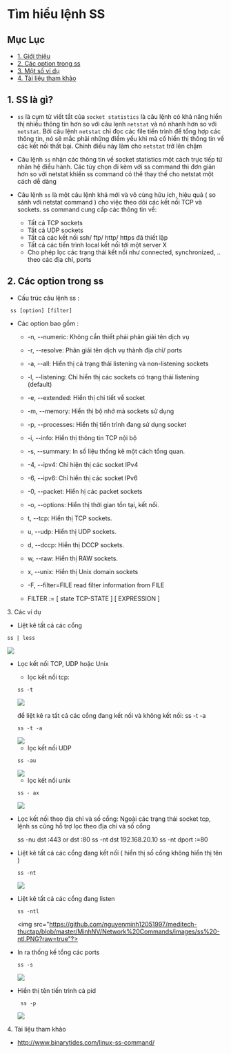 # Tìm hiểu lệnh SS
## Mục Lục 
- [1. Giới thiệu](#gioithieu)
- [2. Các option trong ss](#option)
- [3. Một số ví dụ](#vidu) 
- [4. Tài liệu tham khảo](#tailieu)

## 1. SS là gì?
<a name="gioithieu"></a>

- `ss` là cụm từ viết tắt của `socket statistics` là câu lệnh có khả năng hiển thị nhiều thông tin hơn so với câu lẹnh `netstat` và nó nhanh hơn so với `netstat`. Bởi câu lệnh `netstat` chỉ đọc các file tiến trình để tổng hợp các thông tin, nó sẽ mắc phải những điểm yếu khi mà cố hiển thị thông tin về các kết nối thất bại. Chính điều này làm cho `netstat` trở lên chậm

- Câu lệnh `ss` nhận các thông tin về socket statistics một cách trực tiếp từ nhân hệ điều hành. Các tùy chọn đi kèm với ss command thì đơn giản hơn so với netstat khiến ss command có thể thay thế cho netstat một cách dễ dàng

- Câu lệnh ``ss`` là một câu lệnh khá mới và vô cùng hữu ích, hiệu quả ( so sánh với netstat command ) cho việc theo dõi các kết nối TCP và sockets. ss command cung cấp các thông tin về:
	+ Tất cả TCP sockets
	+ Tất cả UDP sockets
	+ Tất cả các kết nối ssh/ ftp/ http/ https đã thiết lập
	+ Tất cả các tiến trình local kết nối tới một server X
	+ Cho phép lọc các trạng thái kết nối như connected, synchronized, .. theo các địa chỉ, ports

<a name="options"></a>
## 2. Các option trong ss
- Cấu trúc câu lệnh ss :

`` ss [option] [filter]``

- Các option bao gồm :

	+ -n, --numeric: Không cần thiết phải phân giải tên dịch vụ

	+ -r, --resolve: Phân giải tên dịch vụ thành địa chỉ/ ports

	+ -a, --all: Hiển thị cả trạng thái listening và non-listening sockets

	+ -l, --listening: Chỉ hiển thị các sockets có trạng thái listening (default)

	+ -e, --extended: Hiển thị chi tiết về socket

	+ -m, --memory: Hiển thị bộ nhớ mà sockets sử dụng

	+ -p, --processes: Hiển thị tiến trình đang sử dụng socket

	+ -i, --info: Hiển thị thông tin TCP nội bộ

	+ -s, --summary: In số liệu thống kê một cách tổng quan.

	+ -4, --ipv4: Chỉ hiện thị các socket IPv4

	+ -6, --ipv6: Chỉ hiển thị các socket IPv6

	+ -0, --packet: Hiển hị các packet sockets

	+ -o, --options: Hiển thị thời gian tồn tại, kết nối.

	+ t, --tcp: Hiển thị TCP sockets.

	+ u, --udp: Hiển thị UDP sockets.

	+ d, --dccp: Hiển thị DCCP sockets.

	+ w, --raw: Hiển thị RAW sockets.

	+ x, --unix: Hiển thị Unix domain sockets

	+ -F, --filter=FILE read filter information from FILE

	+ FILTER := [ state TCP-STATE ] [ EXPRESSION ]

<a name="vidu"></a>
3. Các ví dụ

- Liệt kê tất cả các cổng 

``ss | less``

<img src="https://github.com/nguyenminh12051997/meditech-thuctap/blob/master/MinhNV/Network%20Commands/images/ss.PNG?raw=true">

- Lọc kết nối TCP, UDP hoặc Unix

	+  lọc kết nối tcp: 
	
	``ss -t``
	
	<img src="https://github.com/nguyenminh12051997/meditech-thuctap/blob/master/MinhNV/Network%20Commands/images/ss1.PNG?raw=true">
	
	để liệt kê ra tất cả các cổng đang kết nối và không kết nối: ss -t -a
	
	``ss -t -a``
	
	<img src="https://github.com/nguyenminh12051997/meditech-thuctap/blob/master/MinhNV/Network%20Commands/images/ss2.PNG?raw=true">

	+ lọc kết nối UDP
	
	``ss -au``
	
	<img src="https://github.com/nguyenminh12051997/meditech-thuctap/blob/master/MinhNV/Network%20Commands/images/ss3.PNG?raw=true">
	
	+ lọc kết nối unix

	``ss - ax``
	
	<img src="https://github.com/nguyenminh12051997/meditech-thuctap/blob/master/MinhNV/Network%20Commands/images/ss4.PNG?raw=true">
	
 
- Lọc kết nối theo địa chỉ và số cổng: Ngoài các trạng thái socket tcp, lệnh ss cũng hỗ trợ lọc theo địa chỉ và số cổng
	
	
	ss -nu dst :443 or dst :80
	ss -nt dst 192.168.20.10
	ss -nt dport :=80

- Liệt kê tất cả các cổng đang kết nối ( hiển thị số cổng không hiển thị tên )
	
	``ss -nt``
	
	<img src="https://github.com/nguyenminh12051997/meditech-thuctap/blob/master/MinhNV/Network%20Commands/images/ss%20--nt.PNG?raw=true">

- Liệt kê tất cả các cổng đang listen
	
	``ss -ntl``
	
	<img src="https://github.com/nguyenminh12051997/meditech-thuctap/blob/master/MinhNV/Network%20Commands/images/ss%20-ntl.PNG?raw=true"?>

- In ra thống kế tổng các ports


	``ss -s``
	
	<img src="https://github.com/nguyenminh12051997/meditech-thuctap/blob/master/MinhNV/Network%20Commands/images/ss%20-s.PNG?raw=true">
	
- Hiển thị tên tiến trình cà pid 
	
	`` ss -p``

	<img src="https://github.com/nguyenminh12051997/meditech-thuctap/blob/master/MinhNV/Network%20Commands/images/ss-p.PNG?raw=true">

<a name="tailieu"></a>
4. Tài liệu tham khảo 

- http://www.binarytides.com/linux-ss-command/
	





	
